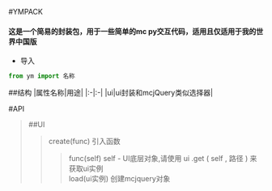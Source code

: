 #YMPACK
#### 这是一个简易的封装包，用于一些简单的mc py交互代码，适用且仅适用于我的世界中国版
- 导入
```python
from ym import 名称
```
##结构
|属性名称|用途|
|:-|:-|
|ui|ui封装和mcjQuery类似选择器|

#API
> ##UI
>>create(func) 引入函数
>>>func(self)
>>> self - UI底层对象,请使用 ui .get ( self , 路径 ) 来获取ui实例\
>>load(ui实例) 创建mcjquery对象 

